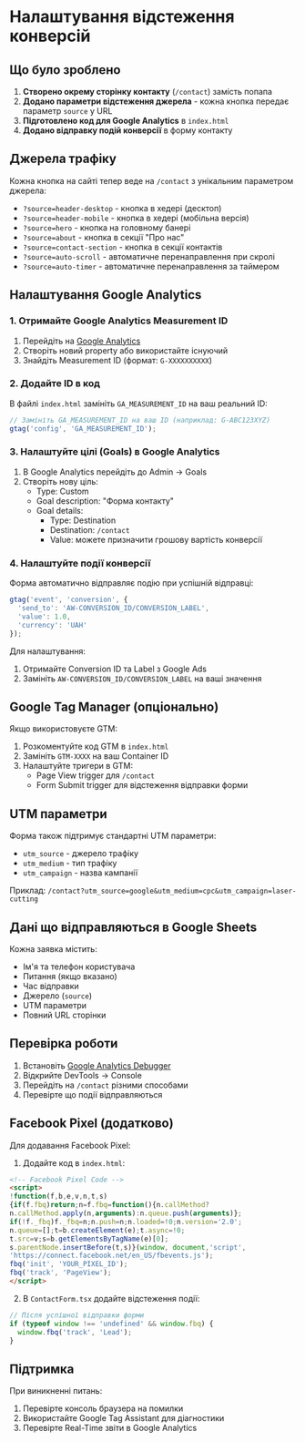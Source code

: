 # Налаштування відстеження конверсій

## Що було зроблено

1. **Створено окрему сторінку контакту** (`/contact`) замість попапа
2. **Додано параметри відстеження джерела** - кожна кнопка передає параметр `source` у URL
3. **Підготовлено код для Google Analytics** в `index.html`
4. **Додано відправку подій конверсії** в форму контакту

## Джерела трафіку

Кожна кнопка на сайті тепер веде на `/contact` з унікальним параметром джерела:

- `?source=header-desktop` - кнопка в хедері (десктоп)
- `?source=header-mobile` - кнопка в хедері (мобільна версія)
- `?source=hero` - кнопка на головному банері
- `?source=about` - кнопка в секції "Про нас"
- `?source=contact-section` - кнопка в секції контактів
- `?source=auto-scroll` - автоматичне перенаправлення при скролі
- `?source=auto-timer` - автоматичне перенаправлення за таймером

## Налаштування Google Analytics

### 1. Отримайте Google Analytics Measurement ID

1. Перейдіть на [Google Analytics](https://analytics.google.com/)
2. Створіть новий property або використайте існуючий
3. Знайдіть Measurement ID (формат: `G-XXXXXXXXXX`)

### 2. Додайте ID в код

В файлі `index.html` замініть `GA_MEASUREMENT_ID` на ваш реальний ID:

```javascript
// Замініть GA_MEASUREMENT_ID на ваш ID (наприклад: G-ABC123XYZ)
gtag('config', 'GA_MEASUREMENT_ID');
```

### 3. Налаштуйте цілі (Goals) в Google Analytics

1. В Google Analytics перейдіть до Admin → Goals
2. Створіть нову ціль:
   - Type: Custom
   - Goal description: "Форма контакту"
   - Goal details:
     - Type: Destination
     - Destination: `/contact`
     - Value: можете призначити грошову вартість конверсії

### 4. Налаштуйте події конверсії

Форма автоматично відправляє подію при успішній відправці:

```javascript
gtag('event', 'conversion', {
  'send_to': 'AW-CONVERSION_ID/CONVERSION_LABEL',
  'value': 1.0,
  'currency': 'UAH'
});
```

Для налаштування:
1. Отримайте Conversion ID та Label з Google Ads
2. Замініть `AW-CONVERSION_ID/CONVERSION_LABEL` на ваші значення

## Google Tag Manager (опціонально)

Якщо використовуєте GTM:

1. Розкоментуйте код GTM в `index.html`
2. Замініть `GTM-XXXX` на ваш Container ID
3. Налаштуйте тригери в GTM:
   - Page View trigger для `/contact`
   - Form Submit trigger для відстеження відправки форми

## UTM параметри

Форма також підтримує стандартні UTM параметри:
- `utm_source` - джерело трафіку
- `utm_medium` - тип трафіку
- `utm_campaign` - назва кампанії

Приклад: `/contact?utm_source=google&utm_medium=cpc&utm_campaign=laser-cutting`

## Дані що відправляються в Google Sheets

Кожна заявка містить:
- Ім'я та телефон користувача
- Питання (якщо вказано)
- Час відправки
- Джерело (`source`)
- UTM параметри
- Повний URL сторінки

## Перевірка роботи

1. Встановіть [Google Analytics Debugger](https://chrome.google.com/webstore/detail/google-analytics-debugger/jnkmfdileelhofjcijamephohjechhna)
2. Відкрийте DevTools → Console
3. Перейдіть на `/contact` різними способами
4. Перевірте що події відправляються

## Facebook Pixel (додатково)

Для додавання Facebook Pixel:

1. Додайте код в `index.html`:
```html
<!-- Facebook Pixel Code -->
<script>
!function(f,b,e,v,n,t,s)
{if(f.fbq)return;n=f.fbq=function(){n.callMethod?
n.callMethod.apply(n,arguments):n.queue.push(arguments)};
if(!f._fbq)f._fbq=n;n.push=n;n.loaded=!0;n.version='2.0';
n.queue=[];t=b.createElement(e);t.async=!0;
t.src=v;s=b.getElementsByTagName(e)[0];
s.parentNode.insertBefore(t,s)}(window, document,'script',
'https://connect.facebook.net/en_US/fbevents.js');
fbq('init', 'YOUR_PIXEL_ID');
fbq('track', 'PageView');
</script>
```

2. В `ContactForm.tsx` додайте відстеження події:
```javascript
// Після успішної відправки форми
if (typeof window !== 'undefined' && window.fbq) {
  window.fbq('track', 'Lead');
}
```

## Підтримка

При виникненні питань:
1. Перевірте консоль браузера на помилки
2. Використайте Google Tag Assistant для діагностики
3. Перевірте Real-Time звіти в Google Analytics
